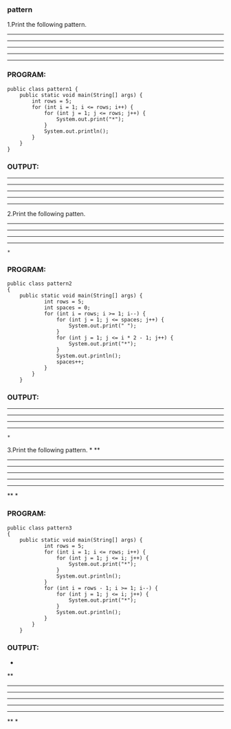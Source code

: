 ### pattern
1.Print the following pattern.
*****
*****
*****
*****
*****
### PROGRAM:
```
public class pattern1 {
    public static void main(String[] args) {
        int rows = 5;
        for (int i = 1; i <= rows; i++) {
            for (int j = 1; j <= rows; j++) {
                System.out.print("*");
            }
            System.out.println();
        }
    }
}
```
### OUTPUT:
*****
*****
*****
*****
*****



2.Print the following patten.
*********
 *******
  *****
   ***
    *

### PROGRAM:
```
public class pattern2
{
    public static void main(String[] args) {
            int rows = 5;
            int spaces = 0;
            for (int i = rows; i >= 1; i--) {
                for (int j = 1; j <= spaces; j++) {
                    System.out.print(" ");
                }
                for (int j = 1; j <= i * 2 - 1; j++) {
                    System.out.print("*");
                }
                System.out.println();
                spaces++;
            }
        }
    }
```
### OUTPUT:
*********
 *******
  *****
   ***
    *
    
3.Print the following pattern.
*
**
***
****
*****
****
***
**
*

### PROGRAM:
```
public class pattern3
{
    public static void main(String[] args) {
            int rows = 5;
            for (int i = 1; i <= rows; i++) {
                for (int j = 1; j <= i; j++) {
                    System.out.print("*");
                }
                System.out.println();
            }
            for (int i = rows - 1; i >= 1; i--) {
                for (int j = 1; j <= i; j++) {
                    System.out.print("*");
                }
                System.out.println();
            }
        }
    }
```
### OUTPUT:
*
**
***
****
*****
****
***
**
*
